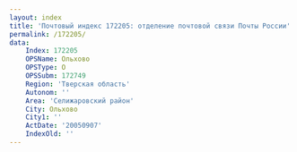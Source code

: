 ```yaml
---
layout: index
title: 'Почтовый индекс 172205: отделение почтовой связи Почты России'
permalink: /172205/
data:
    Index: 172205
    OPSName: Ольхово
    OPSType: О
    OPSSubm: 172749
    Region: 'Тверская область'
    Autonom: ''
    Area: 'Селижаровский район'
    City: Ольхово
    City1: ''
    ActDate: '20050907'
    IndexOld: ''
---
```

